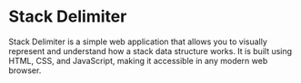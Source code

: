 # Stack Delimiter

Stack Delimiter is a simple web application that allows you to visually represent and understand how a stack data structure works. It is built using HTML, CSS, and JavaScript, making it accessible in any modern web browser.
